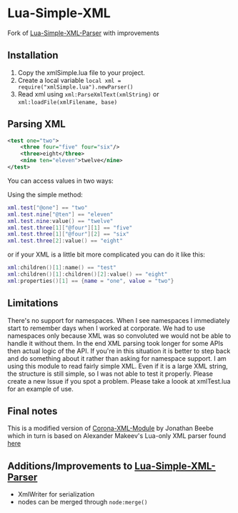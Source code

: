 # Lua-Simple-XML
Fork of [Lua-Simple-XML-Parser](https://github.com/Cluain/Lua-Simple-XML-Parser) with improvements

## Installation

1.  Copy the xmlSimple.lua file to your project.
2.  Create a local variable `local xml = require("xmlSimple.lua").newParser()`
3.  Read xml using `xml:ParseXmlText(xmlString)` or `xml:loadFile(xmlFilename, base)`

## Parsing XML

``` xml
<test one="two">
    <three four="five" four="six"/>
    <three>eight</three>
    <nine ten="eleven">twelve</nine>
</test>
```
You can access values in two ways:

Using the simple method:

``` lua
xml.test["@one"] == "two"
xml.test.nine["@ten"] == "eleven"
xml.test.nine:value() == "twelve"
xml.test.three[1]["@four"][1] == "five"
xml.test.three[1]["@four"][2] == "six"
xml.test.three[2]:value() == "eight"
```

or if your XML is a little bit more complicated you can do it like this:

``` lua
xml:children()[1]:name() == "test"
xml:children()[1]:children()[2]:value() == "eight"
xml:properties()[1] == {name = "one", value = "two"}
```

## Limitations

There's no support for namespaces. When I see namespaces I immediately start to remember days when I worked at corporate. We had to use namespaces only because XML was so convoluted we would not be able to handle it without them. In the end XML parsing took longer for some APIs then actual logic of the API.
If you're in this situation it is better to step back and do something about it rather than asking for namespace support.
I am using this module to read fairly simple XML. Even if it is a large XML string, the structure is still simple, so I was not able to test it properly. Please create a new Issue if you spot a problem. 
Please take a loook at xmlTest.lua for an example of use.

## Final notes

This is a modified version of [Corona-XML-Module](https://github.com/jonbeebe/Corona-XML-Module) by Jonathan Beebe which in turn is based on Alexander Makeev's Lua-only XML parser found [here](http://lua-users.org/wiki/LuaXml)


## Additions/Improvements to [Lua-Simple-XML-Parser](https://github.com/Cluain/Lua-Simple-XML-Parser)

- XmlWriter for serialization
- nodes can be merged through `node:merge()`

